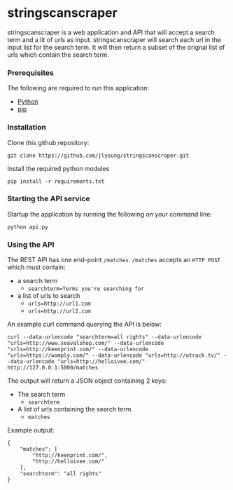 # stringscanscraper
stringscanscraper is a web application and API that will accept a search term and a lit of urls as input.
stringscanscraper will search each url in the input list for the search term. 
It will then return a subset of the orignal list of urls which contain the search term.

### Prerequisites
The following are required to run this application:
* [Python](https://www.python.org/downloads/)
* [pip](https://pip.pypa.io/en/stable/installing.html)

### Installation
Clone this github repository:

```
git clone https://github.com/jlyoung/stringscanscraper.git
```

Install the required python modules

```
pip install -r requirements.txt
```

### Starting the API service
Startup the application by running the following on your command line:
```
python api.py
```

### Using the API
The REST API has one end-point `/matches`.
`/matches` accepts an `HTTP POST` which must contain: 
* a search term
  * `searchterm=Terms you're searching for`
* a list of urls to search
  * `urls=http://url1.com`  
  * `urls=http://url2.com`

An example curl command querying the API is below:

```
curl --data-urlencode "searchterm=all rights" --data-urlencode "urls=http://www.seavalshop.com/" --data-urlencode "urls=http://keenprint.com/" --data-urlencode "urls=https://womply.com/" --data-urlencode "urls=http://utrack.tv/" --data-urlencode "urls=http://helloivee.com/" http://127.0.0.1:5000/matches
```

The output will return a JSON object containing 2 keys:
* The search term
  * `searchterm`
* A list of urls containing the search term
  * `matches`

Example output:

```
{
    "matches": [
        "http://keenprint.com/", 
        "http://helloivee.com/"
    ], 
    "searchterm": "all rights"
}
```
